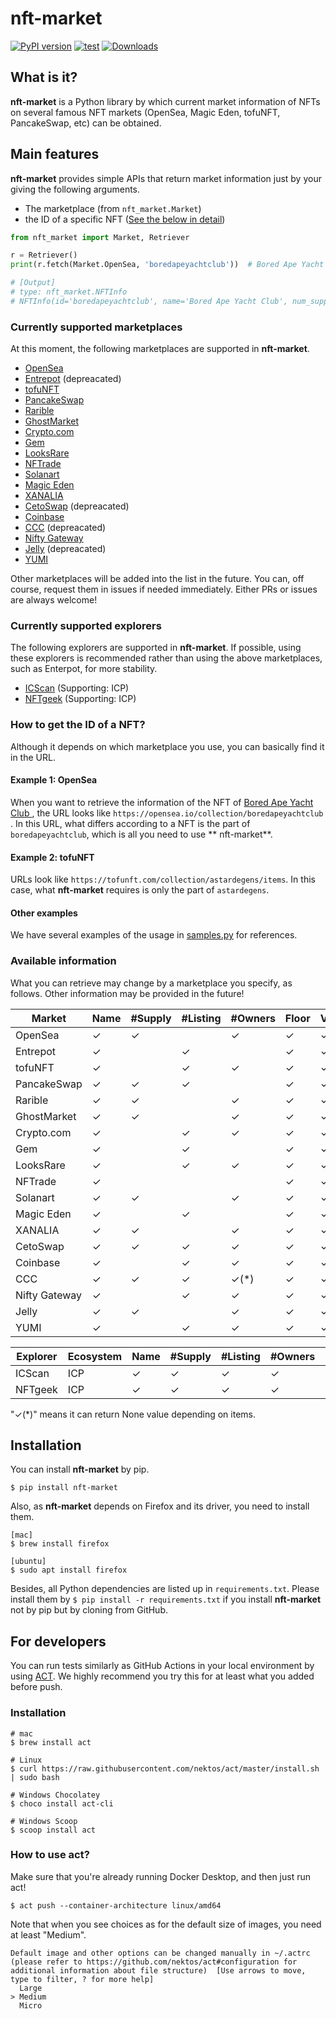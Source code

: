 # nft-market

[![PyPI version](https://badge.fury.io/py/nft-market.svg)](https://badge.fury.io/py/nft-market)
[![test](https://github.com/ukaznil/nft-market/actions/workflows/pytest.yml/badge.svg?branch=master)](https://github.com/ukaznil/nft-market/actions/workflows/pytest.yml)
[![Downloads](https://pepy.tech/badge/nft-market)](https://pepy.tech/project/nft-market)

## What is it?

**nft-market** is a Python library by which current market information of NFTs on several famous NFT markets (OpenSea,
Magic Eden, tofuNFT, PancakeSwap, etc) can be obtained.

## Main features

**nft-market** provides simple APIs that return market information just by your giving the following arguments.

- The marketplace (from `nft_market.Market`)
- the ID of a specific NFT ([See the below in detail](https://github.com/ukaznil/nft-market#how-to-get-the-id-of-a-nft))

```python
from nft_market import Market, Retriever

r = Retriever()
print(r.fetch(Market.OpenSea, 'boredapeyachtclub'))  # Bored Ape Yacht Club

# [Output]
# type: nft_market.NFTInfo
# NFTInfo(id='boredapeyachtclub', name='Bored Ape Yacht Club', num_supply=None, num_listing=10000, num_owners=6400, floor=111.0, volume=487600.0)
```

### Currently supported marketplaces

At this moment, the following marketplaces are supported in **nft-market**.

- [OpenSea](https://opensea.io/)
- [Entrepot](https://entrepot.app/) (depreacated)
- [tofuNFT](https://tofunft.com/)
- [PancakeSwap](https://pancakeswap.finance/nfts/)
- [Rarible](https://rarible.com/)
- [GhostMarket](https://ghostmarket.io/)
- [Crypto.com](https://crypto.com/nft/)
- [Gem](https://www.gem.xyz/)
- [LooksRare](https://looksrare.org/)
- [NFTrade](https://nftrade.com/)
- [Solanart](https://solanart.io/)
- [Magic Eden](https://magiceden.io/)
- [XANALIA](https://www.xanalia.com/)
- [CetoSwap](https://7pnex-saaaa-aaaai-qbhwa-cai.raw.ic0.app/) (depreacated)
- [Coinbase](https://nft.coinbase.com/)
- [CCC](https://skeh5-daaaa-aaaai-aar4q-cai.raw.ic0.app/) (depreacated)
- [Nifty Gateway](https://niftygateway.com/)
- [Jelly](https://jelly.xyz/) (depreacated)
- [YUMI](https://tppkg-ziaaa-aaaal-qatrq-cai.raw.ic0.app/)

Other marketplaces will be added into the list in the future. You can, off course, request them in issues if needed
immediately. Either PRs or issues are always welcome!

### Currently supported explorers

The following explorers are supported in **nft-market**.
If possible, using these explorers is recommended rather than using the above marketplaces, such as Enterpot, for more stability.

- [ICScan](https://icscan.io/nft) (Supporting: ICP)
- [NFTgeek](https://t5t44-naaaa-aaaah-qcutq-cai.raw.ic0.app/) (Supporting: ICP)

### How to get the ID of a NFT?

Although it depends on which marketplace you use, you can basically find it in the URL.

#### Example 1: OpenSea

When you want to retrieve the information of the NFT of [Bored Ape Yacht Club
](https://opensea.io/collection/boredapeyachtclub), the URL looks like `https://opensea.io/collection/boredapeyachtclub`
. In this URL, what differs according to a NFT is the part of `boredapeyachtclub`, which is all you need to use **
nft-market**.

#### Example 2: tofuNFT

URLs look like `https://tofunft.com/collection/astardegens/items`. In this case, what **nft-market** requires is only
the part of `astardegens`.

#### Other examples

We have several examples of the usage in [samples.py](https://github.com/ukaznil/nft-market/blob/master/samples.py) for
references.

### Available information

What you can retrieve may change by a marketplace you specify, as follows.
Other information may be provided in the future!

| Market        | Name    | #Supply | #Listing | #Owners    | Floor   | Volume  |
|---------------|---------|---------|----------|------------|---------|---------|
| OpenSea       | &check; | &check; |          | &check;    | &check; | &check; |
| Entrepot      | &check; |         | &check;  |            | &check; | &check; |
| tofuNFT       | &check; |         | &check;  | &check;    | &check; | &check; |
| PancakeSwap   | &check; | &check; | &check;  |            | &check; | &check; |
| Rarible       | &check; | &check; |          | &check;    | &check; | &check; |
| GhostMarket   | &check; | &check; |          | &check;    | &check; | &check; |
| Crypto.com    | &check; |         | &check;  | &check;    | &check; | &check; |
| Gem           | &check; |         | &check;  |            | &check; | &check; |
| LooksRare     | &check; |         | &check;  | &check;    | &check; | &check; |
| NFTrade       | &check; |         |          |            | &check; | &check; |
| Solanart      | &check; | &check; |          | &check;    | &check; | &check; |
| Magic Eden    | &check; |         | &check;  |            | &check; | &check; |
| XANALIA       | &check; | &check; |          | &check;    | &check; | &check; | 
| CetoSwap      | &check; | &check; | &check;  | &check;    | &check; | &check; | 
| Coinbase      | &check; |         | &check;  | &check;    | &check; | &check; |
| CCC           | &check; | &check; | &check;  | &check;(*) | &check; | &check; |
| Nifty Gateway | &check; |         | &check;  | &check;    | &check; | &check; |
| Jelly         | &check; | &check; |          | &check;    | &check; | &check; |
| YUMI          | &check; |         | &check;  | &check;    | &check; | &check; |

| Explorer | Ecosystem | Name    | #Supply | #Listing  | #Owners | Floor   | Volume  |
|----------|-----------|---------|---------|-----------|---------|---------|---------|
| ICScan   | ICP       | &check; | &check; | &check;   | &check; | &check; | &check; |
| NFTgeek  | ICP       | &check; | &check; | &check;   | &check; | &check; | &check; |

"&check;(*)" means it can return None value depending on items.

## Installation

You can install **nft-market** by pip.

```shell
$ pip install nft-market
```

Also, as **nft-market** depends on Firefox and its driver, you need to install them.

```shell
[mac]
$ brew install firefox

[ubuntu]
$ sudo apt install firefox
```

Besides, all Python dependencies are listed up in `requirements.txt`. Please install them
by `$ pip install -r requirements.txt` if you install **nft-market** not by pip but by cloning from GitHub.

## For developers

You can run tests similarly as GitHub Actions in your local environment by using [ACT](https://github.com/nektos/act).
We highly recommend you try this for at least what you added before push.

### Installation

```shell
# mac
$ brew install act

# Linux
$ curl https://raw.githubusercontent.com/nektos/act/master/install.sh | sudo bash

# Windows Chocolatey
$ choco install act-cli

# Windows Scoop
$ scoop install act
```

### How to use act?

Make sure that you're already running Docker Desktop, and then just run act!

```shell
$ act push --container-architecture linux/amd64
```

Note that when you see choices as for the default size of images, you need at least "Medium".

```shell
Default image and other options can be changed manually in ~/.actrc (please refer to https://github.com/nektos/act#configuration for additional information about file structure)  [Use arrows to move, type to filter, ? for more help]
  Large
> Medium
  Micro
```
